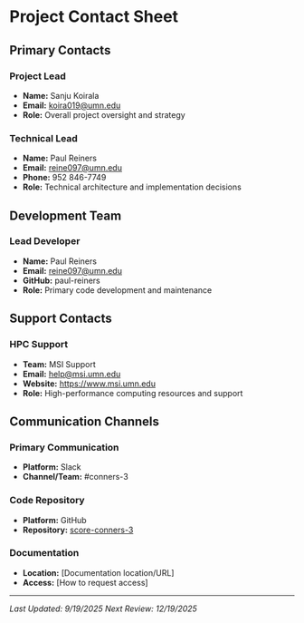 # Project Contact Sheet

## Primary Contacts

### Project Lead
- **Name:** Sanju Koirala
- **Email:** koira019@umn.edu
- **Role:** Overall project oversight and strategy

### Technical Lead
- **Name:** Paul Reiners
- **Email:** reine097@umn.edu
- **Phone:** 952 846-7749
- **Role:** Technical architecture and implementation decisions

## Development Team

### Lead Developer
- **Name:** Paul Reiners
- **Email:** reine097@umn.edu
- **GitHub:** paul-reiners
- **Role:** Primary code development and maintenance

## Support Contacts

### HPC Support
- **Team:** MSI Support
- **Email:** help@msi.umn.edu
- **Website:** https://www.msi.umn.edu
- **Role:** High-performance computing resources and support

## Communication Channels

### Primary Communication
- **Platform:** Slack
- **Channel/Team:** #conners-3

### Code Repository
- **Platform:** GitHub
- **Repository:** [score-conners-3](https://github.com/DCAN-Labs/score-conners-3)

### Documentation
- **Location:** [Documentation location/URL]
- **Access:** [How to request access]
---

*Last Updated: 9/19/2025*
*Next Review: 12/19/2025*